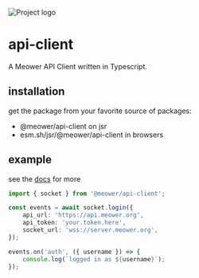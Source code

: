 ![Project logo](https://raw.githubusercontent.com/meower-media-co/api-client/main/banner.png)

# api-client

A Meower API Client written in Typescript.

## installation

get the package from your favorite source of packages:

- @meower/api-client on jsr
- esm.sh/jsr/@meower/api-client in browsers

## example

see the [docs](https://docs.meower.org/api-client/) for more

```ts
import { socket } from '@meower/api-client';

const events = await socket.login({
	api_url: 'https://api.meower.org',
	api_token: 'your.token.here',
	socket_url: 'wss://server.meower.org',
});

events.on('auth', ({ username }) => {
	console.log(`logged in as ${username}`);
});
```
